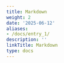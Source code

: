 ```yaml
---
title: Markdown
weight: 2
date: '2025-06-12'
aliases:
- /docs/entry_1/
description: ''
linkTitle: Markdown
type: docs
---
```


